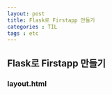 ```yaml
---
layout: post
title: Flask로 Firstapp 만들기
categories : TIL
tags : etc
---
```


## Flask로 Firstapp 만들기 

   ### layout.html

<script src="https://gist.github.com/min-ji-kim/01f7ad009ec221ccf2eae63dd105eeda.js"></script>

